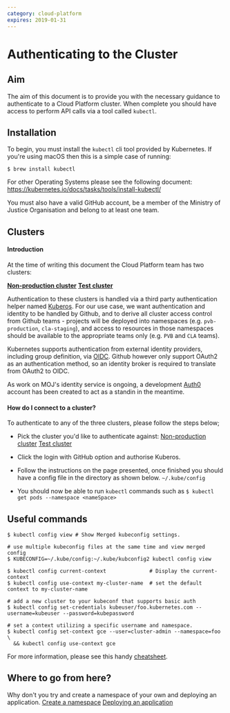 ```yaml
---
category: cloud-platform
expires: 2019-01-31
---
```

# Authenticating to the Cluster

## Aim

The aim of this document is to provide you with the necessary guidance to authenticate to a Cloud Platform cluster. When complete you should have access to perform API calls via a tool called `kubectl`.

## Installation

To begin, you must install the `kubectl` cli tool provided by Kubernetes. If you're using macOS then this is a simple case of running:

`$ brew install kubectl`

For other Operating Systems please see the following document: https://kubernetes.io/docs/tasks/tools/install-kubectl/

You must also have a valid GitHub account, be a member of the Ministry of Justice Organisation and belong to at least one team.

## Clusters

#### Introduction
At the time of writing this document the Cloud Platform team has two clusters:

[**Non-production cluster**](login.apps.non-production.k8s.integration.dsd.io)
[**Test cluster**](login.apps.cloud-platforms-test.k8s.integration.dsd.io)

Authentication to these clusters is handled via a third party authentication helper named [Kuberos](https://github.com/negz/kuberos). For our use case, we want authentication and identity to be handled by Github, and to derive all cluster access control from Github teams - projects will be deployed into namespaces (e.g. `pvb-production`, `cla-staging`), and access to resources in those namespaces should be available to the appropriate teams only (e.g. `PVB` and `CLA` teams).

Kubernetes supports authentication from external identity providers, including group definition, via [OIDC](https://kubernetes.io/docs/admin/authentication/#openid-connect-tokens). Github however only support OAuth2 as an authentication method, so an identity broker is required to translate from OAuth2 to OIDC.

As work on MOJ's identity service is ongoing, a development [Auth0](https://www.auth0.com) account has been created to act as a standin in the meantime.

#### How do I connect to a cluster?

To authenticate to any of the three clusters, please follow the steps below;

 - Pick the cluster you'd like to authenticate against:
[Non-production cluster](login.apps.non-production.k8s.integration.dsd.io)
[Test cluster](login.apps.cloud-platforms-test.k8s.integration.dsd.io)
 - Click the login with GitHub option and authorise Kuberos.
 - Follow the instructions on the page presented, once finished you should have a config file in the  directory as shown below.
 `~/.kube/config`

 - You should now be able to run `kubectl` commands such as `$ kubectl get pods --namespace <nameSpace>`

## Useful commands
```
$ kubectl config view # Show Merged kubeconfig settings.

# use multiple kubeconfig files at the same time and view merged config
$ KUBECONFIG=~/.kube/config:~/.kube/kubconfig2 kubectl config view

$ kubectl config current-context              # Display the current-context
$ kubectl config use-context my-cluster-name  # set the default context to my-cluster-name

# add a new cluster to your kubeconf that supports basic auth
$ kubectl config set-credentials kubeuser/foo.kubernetes.com --username=kubeuser --password=kubepassword

# set a context utilizing a specific username and namespace.
$ kubectl config set-context gce --user=cluster-admin --namespace=foo \
  && kubectl config use-context gce
```
For more information, please see this handy [cheatsheet](https://kubernetes.io/docs/reference/kubectl/cheatsheet/).

 ## Where to go from here?
 Why don't you try and create a namespace of your own and deploying an application.
 [Create a namespace](https://ministryofjustice.github.io/cloud-platform-user-docs/cloud-platform/env-create/#creating-a-cloud-platform-environment)
 [Deploying an application](https://ministryofjustice.github.io/cloud-platform-user-docs/cloud-platform/app-deploy/#deploying-an-application-to-the-cloud-platform)
